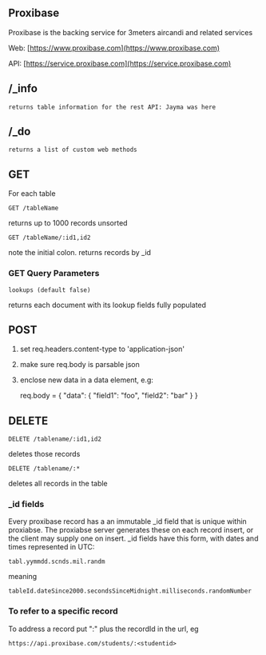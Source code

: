 ## Proxibase
Proxibase is the backing service for 3meters aircandi and related services

Web: [https://www.proxibase.com](https://www.proxibase.com)

API: [https://service.proxibase.com](https://service.proxibase.com)

## /_info
    returns table information for the rest API: Jayma was here

## /_do
    returns a list of custom web methods

## GET
For each table

    GET /tableName

returns up to 1000 records unsorted

    GET /tableName/:id1,id2

note the initial colon. returns records by _id

### GET Query Parameters
    lookups (default false)
returns each document with its lookup fields fully populated


## POST
1. set req.headers.content-type to 'application-json'
2. make sure req.body is parsable json
3. enclose new data in a data element, e.g: 

    req.body = {
      "data": {
        "field1": "foo",
        "field2": "bar" 
      }
    }

## DELETE
    DELETE /tablename/:id1,id2
deletes those records

    DELETE /tablename/:*
deletes all records in the table


### _id fields
Every proxibase record has a an immutable _id field that is unique within proxiabse.  The proxiabse server generates these on each record insert, or the client may supply one on insert. _id fields have this form, with dates and times represented in UTC: 

    tabl.yymmdd.scnds.mil.randm

meaning

    tableId.dateSince2000.secondsSinceMidnight.milliseconds.randomNumber


### To refer to a specific record
To address a record put ":" plus the recordId in the url, eg

    https://api.proxibase.com/students/:<studentid>

